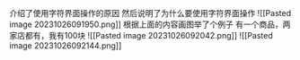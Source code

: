 介绍了使用字符界面操作的原因
然后说明了为什么要使用字符界面操作
![[Pasted image 20231026091950.png]]
根据上面的内容画图举了个例子
有一个商品，两家店都有，我有100块
![[Pasted image 20231026092042.png]]
![[Pasted image 20231026092144.png]]
